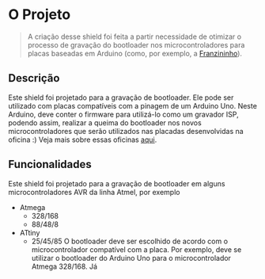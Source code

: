 # O Projeto

> A criação desse shield foi feita a partir necessidade de otimizar o processo de gravação do bootloader
nos microcontroladores para placas baseadas em Arduino (como, por exemplo, a [Franzininho](https://github.com/Franzininho)). 

## Descrição

Este shield foi projetado para a gravação de bootloader. Ele pode ser utilizado com placas compatíveis com a pinagem de um Arduino Uno.
Neste Arduino, deve conter o firmware para utilizá-lo como um gravador ISP, podendo assim, realizar a queima do bootloader nos novos microcontroladores que serão utilizados nas placadas desenvolvidas na oficina :) Veja mais sobre essas oficinas [aqui](http://www.oficinasculturais.org.br/). 

## Funcionalidades

Este shield foi projetado para a gravação de bootloader em alguns microcontroladores AVR da linha Atmel, por exemplo 
- Atmega 
  - 328/168
  - 88/48/8
- ATtiny
  - 25/45/85
 O bootloader deve ser escolhido de acordo com o microcontrolador compatível com a placa. Por exemplo, deve se utilizar o bootloader do Arduino Uno para o microcontrolador Atmega 328/168. Já 

## 
